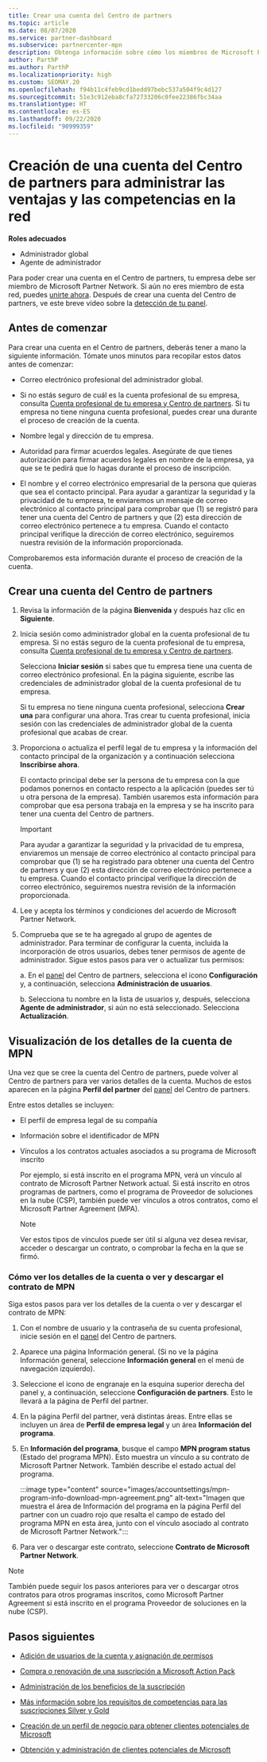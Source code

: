 ```yaml
---
title: Crear una cuenta del Centro de partners
ms.topic: article
ms.date: 08/07/2020
ms.service: partner-dashboard
ms.subservice: partnercenter-mpn
description: Obtenga información sobre cómo los miembros de Microsoft Partner Network pueden crear una cuenta en el Centro de partners para administrar sus ventajas y competencias en la red.
author: ParthP
ms.author: ParthP
ms.localizationpriority: high
ms.custom: SEOMAY.20
ms.openlocfilehash: f94b11c4feb9cd1bedd97bebc537a504f9c4d127
ms.sourcegitcommit: 51e3c912eba8cfa72733206c0fee22386fbc34aa
ms.translationtype: HT
ms.contentlocale: es-ES
ms.lasthandoff: 09/22/2020
ms.locfileid: "90999359"
---
```

# <a name="create-a-partner-center-account-to-manage-network-benefits-and-competencies"></a>Creación de una cuenta del Centro de partners para administrar las ventajas y las competencias en la red

**Roles adecuados**

- Administrador global
- Agente de administrador

Para poder crear una cuenta en el Centro de partners, tu empresa debe ser miembro de Microsoft Partner Network. Si aún no eres miembro de esta red, puedes [unirte ahora](https://partner.microsoft.com/commercial#). Después de crear una cuenta del Centro de partners, ve este breve vídeo sobre la [detección de tu panel](https://vimeo.com/290338211).

## <a name="before-you-begin"></a>Antes de comenzar

Para crear una cuenta en el Centro de partners, deberás tener a mano la siguiente información. Tómate unos minutos para recopilar estos datos antes de comenzar:

-   Correo electrónico profesional del administrador global.

-   Si no estás seguro de cuál es la cuenta profesional de su empresa, consulta [Cuenta profesional de tu empresa y Centro de partners](azure-active-directory-tenants-and-partner-center.md). Si tu empresa no tiene ninguna cuenta profesional, puedes crear una durante el proceso de creación de la cuenta. 

-   Nombre legal y dirección de tu empresa.  

-   Autoridad para firmar acuerdos legales. Asegúrate de que tienes autorización para firmar acuerdos legales en nombre de la empresa, ya que se te pedirá que lo hagas durante el proceso de inscripción.

-   El nombre y el correo electrónico empresarial de la persona que quieras que sea el contacto principal. Para ayudar a garantizar la seguridad y la privacidad de tu empresa, te enviaremos un mensaje de correo electrónico al contacto principal para comprobar que (1) se registró para tener una cuenta del Centro de partners y que (2) esta dirección de correo electrónico pertenece a tu empresa. Cuando el contacto principal verifique la dirección de correo electrónico, seguiremos nuestra revisión de la información proporcionada.

Comprobaremos esta información durante el proceso de creación de la cuenta. 
 
## <a name="create-a-partner-center-account"></a>Crear una cuenta del Centro de partners

1.  Revisa la información de la página **Bienvenida** y después haz clic en **Siguiente**.

2.  Inicia sesión como administrador global en la cuenta profesional de tu empresa. Si no estás seguro de la cuenta profesional de tu empresa, consulta [Cuenta profesional de tu empresa y Centro de partners](azure-active-directory-tenants-and-partner-center.md).

    Selecciona **Iniciar sesión** si sabes que tu empresa tiene una cuenta de correo electrónico profesional. En la página siguiente, escribe las credenciales de administrador global de la cuenta profesional de tu empresa. 

    Si tu empresa no tiene ninguna cuenta profesional, selecciona **Crear una** para configurar una ahora. Tras crear tu cuenta profesional, inicia sesión con las credenciales de administrador global de la cuenta profesional que acabas de crear.

3.  Proporciona o actualiza el perfil legal de tu empresa y la información del contacto principal de la organización y a continuación selecciona **Inscribirse ahora**. 

    El contacto principal debe ser la persona de tu empresa con la que podamos ponernos en contacto respecto a la aplicación (puedes ser tú u otra persona de la empresa). También usaremos esta información para comprobar que esa persona trabaja en la empresa y se ha inscrito para tener una cuenta del Centro de partners.

    > [!IMPORTANT]  
    > Para ayudar a garantizar la seguridad y la privacidad de tu empresa, enviaremos un mensaje de correo electrónico al contacto principal para comprobar que (1) se ha registrado para obtener una cuenta del Centro de partners y que (2) esta dirección de correo electrónico pertenece a tu empresa. Cuando el contacto principal verifique la dirección de correo electrónico, seguiremos nuestra revisión de la información proporcionada.

4.  Lee y acepta los términos y condiciones del acuerdo de Microsoft Partner Network. 

5.  Comprueba que se te ha agregado al grupo de agentes de administrador. Para terminar de configurar la cuenta, incluida la incorporación de otros usuarios, debes tener permisos de agente de administrador. Sigue estos pasos para ver o actualizar tus permisos:

    a. En el [panel](https://partner.microsoft.com/dashboard/home**) del Centro de partners, selecciona el icono **Configuración** y, a continuación, selecciona **Administración de usuarios**.  

    b. Selecciona tu nombre en la lista de usuarios y, después, selecciona **Agente de administrador**, si aún no está seleccionado. Selecciona **Actualización**.  

## <a name="view-mpn-account-details"></a>Visualización de los detalles de la cuenta de MPN

Una vez que se cree la cuenta del Centro de partners, puede volver al Centro de partners para ver varios detalles de la cuenta. Muchos de estos aparecen en la página **Perfil del partner** del [panel](https://partner.microsoft.com/dashboard) del Centro de partners.

Entre estos detalles se incluyen:

- El perfil de empresa legal de su compañía

- Información sobre el identificador de MPN

- Vínculos a los contratos actuales asociados a su programa de Microsoft inscrito

  Por ejemplo, si está inscrito en el programa MPN, verá un vínculo al contrato de Microsoft Partner Network actual. Si está inscrito en otros programas de partners, como el programa de Proveedor de soluciones en la nube (CSP), también puede ver vínculos a otros contratos, como el Microsoft Partner Agreement (MPA). 

  > [!NOTE]
  > Ver estos tipos de vínculos puede ser útil si alguna vez desea revisar, acceder o descargar un contrato, o comprobar la fecha en la que se firmó.

### <a name="how-to-view-account-details-or-view-and-download-the-mpn-agreement"></a>Cómo ver los detalles de la cuenta o ver y descargar el contrato de MPN

Siga estos pasos para ver los detalles de la cuenta o ver y descargar el contrato de MPN:

1. Con el nombre de usuario y la contraseña de su cuenta profesional, inicie sesión en el [panel](https://partner.microsoft.com/dashboard) del Centro de partners.

2. Aparece una página Información general. (Si no ve la página Información general, seleccione **Información general** en el menú de navegación izquierdo).

3. Seleccione el icono de engranaje en la esquina superior derecha del panel y, a continuación, seleccione **Configuración de partners**. Esto le llevará a la página de Perfil del partner.

4. En la página Perfil del partner, verá distintas áreas. Entre ellas se incluyen un área de **Perfil de empresa legal** y un área **Información del programa**.

5. En **Información del programa**, busque el campo **MPN program status** (Estado del programa MPN). Esto muestra un vínculo a su contrato de Microsoft Partner Network. También describe el estado actual del programa.


   :::image type="content" source="images/accountsettings/mpn-program-info-download-mpn-agreement.png" alt-text="Imagen que muestra el área de Información del programa en la página Perfil del partner con un cuadro rojo que resalta el campo de estado del programa MPN en esta área, junto con el vínculo asociado al contrato de Microsoft Partner Network.":::

6. Para ver o descargar este contrato, seleccione **Contrato de Microsoft Partner Network**.  

> [!NOTE]
> También puede seguir los pasos anteriores para ver o descargar otros contratos para otros programas inscritos, como Microsoft Partner Agreement si está inscrito en el programa Proveedor de soluciones en la nube (CSP).

## <a name="next-steps"></a>Pasos siguientes

-   [Adición de usuarios de la cuenta y asignación de permisos](create-user-accounts-and-set-permissions.md)

-   [Compra o renovación de una suscripción a Microsoft Action Pack](mpn-get-action-pack.md)

-   [Administración de los beneficios de la suscripción](manage-your-partner-network-benefits.md)

-   [Más información sobre los requisitos de competencias para las suscripciones Silver y Gold](https://partner.microsoft.com/membership/competencies)

-   [Creación de un perfil de negocio para obtener clientes potenciales de Microsoft](create-a-marketing-profile.md)

-   [Obtención y administración de clientes potenciales de Microsoft](manage-leads.md)
